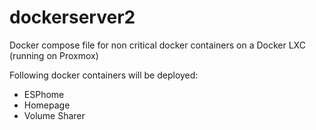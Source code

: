 # dockerserver2
Docker compose file for non critical docker containers on a Docker LXC (running on Proxmox)

Following docker containers will be deployed:

- ESPhome
- Homepage
- Volume Sharer
